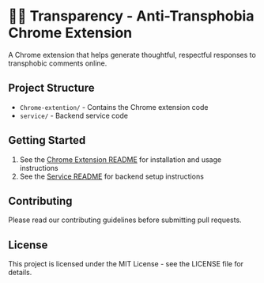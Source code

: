 # 🏳️‍⚧️ Transparency - Anti-Transphobia Chrome Extension

A Chrome extension that helps generate thoughtful, respectful responses to transphobic comments online.

## Project Structure

- `Chrome-extention/` - Contains the Chrome extension code
- `service/` - Backend service code

## Getting Started

1. See the [Chrome Extension README](Chrome-extention/README.md) for installation and usage instructions
2. See the [Service README](service/README) for backend setup instructions

## Contributing

Please read our contributing guidelines before submitting pull requests.

## License

This project is licensed under the MIT License - see the LICENSE file for details.
